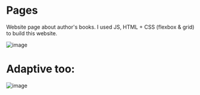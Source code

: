 # Pages
Website page about author's books. I used JS, HTML + CSS (flexbox & grid) to build this website. 

![image](https://user-images.githubusercontent.com/111078093/221422185-582640f7-6226-41e3-9524-94046bae0189.png)
# Adaptive too:
![image](https://user-images.githubusercontent.com/111078093/229580123-3a0b1f64-551c-46d9-9c01-ffdcc3aa3b10.png)

